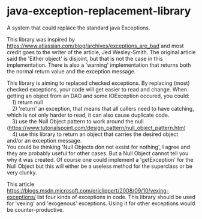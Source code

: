 # java-exception-replacement-library
A system that could replace the standard java Exceptions.

This library was inspired by https://www.atlassian.com/blog/archives/exceptions_are_bad and most credit goes to the writer of the article, Jed Wesley-Smith.
The original article said the 'Either object' is disjoint, but that is not the case in this implementation.
There is also a 'warning' implementation that returns both the normal return value and the exception message.

This library is aiming to replaced checked exceptions. By replacing (most) checked exceptions, your code will get easier to read and change. When getting an object from an DAO and some IOException occured, you could:
<br>&emsp;1) return null
<br>&emsp;2) 'return' an exception, that means that all callers need to have catching, which is not only harder to read, it can also cause duplicate code.
<br>&emsp;3) use the Null Object pattern to work around the null (https://www.tutorialspoint.com/design_pattern/null_object_pattern.htm)
<br>&emsp;4) use this library to return an object that carries the desired object and/or an exception message.
<br>You could be thinking 'Null Objects don not exsist for nothing', I agree and they are probably useful for other cases. But a Null Object cannot tell you why it was created. Of course one could implement a 'getException' for the Null Object but this will either be a useless method for the superclass or be very clunky.

This article https://blogs.msdn.microsoft.com/ericlippert/2008/09/10/vexing-exceptions/ list four kinds of exceptions in code.
This library should be used for 'vexing' and 'exogenous' exceptions. Using it for other exceptions would be counter-productive.
